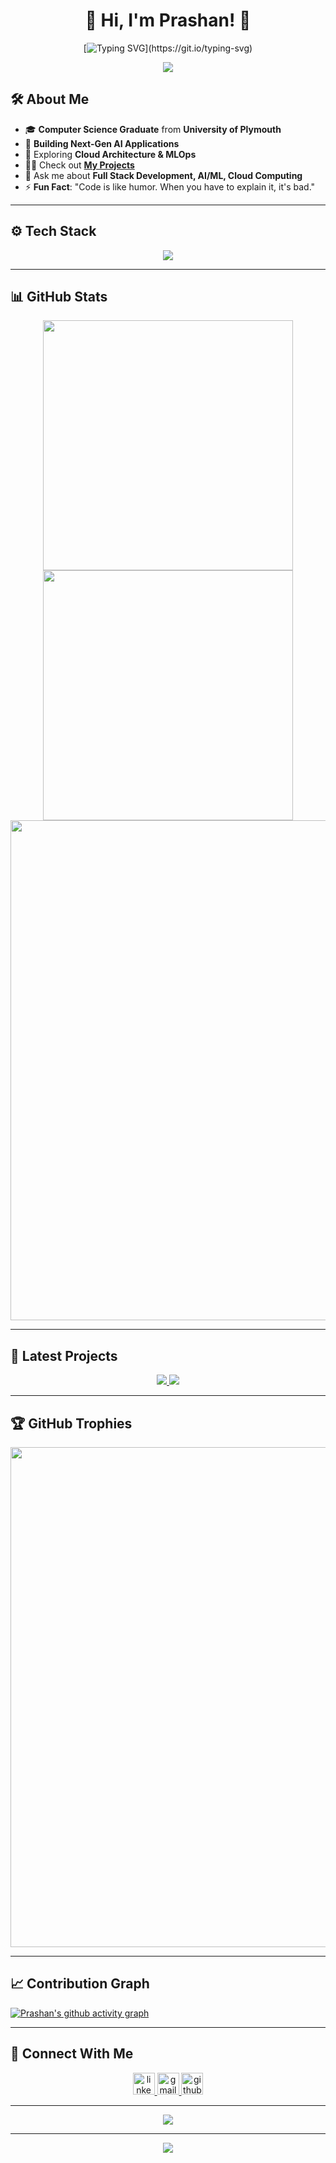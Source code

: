 <div align="center">

# 🚀 **Hi, I'm Prashan!** 👋

[![Typing SVG](https://readme-typing-svg.demolab.com?font=Fira+Code&size=30&duration=3000&pause=1000&color=6E57F7&center=true&vCenter=true&width=600&lines=Full+Stack+Developer;AI+Researcher;Cloud+Computing+Enthusiast;Always+Learning+New+Things!)](https://git.io/typing-svg)

<img src="https://user-images.githubusercontent.com/73097560/115834477-dbab4500-a447-11eb-908a-139a6edaec5c.gif">

</div>

## 🛠️ **About Me**

- 🎓 **Computer Science Graduate** from **University of Plymouth**  
- 🔭 **Building Next-Gen AI Applications**  
- 🌱 Exploring **Cloud Architecture & MLOps**  
- 👨‍💻 Check out **[My Projects](https://github.com/prashankulathunga?tab=repositories)**  
- 💬 Ask me about **Full Stack Development, AI/ML, Cloud Computing**  
- ⚡ **Fun Fact**: "Code is like humor. When you have to explain it, it's bad."

---

## ⚙️ **Tech Stack**

<p align="center">
  <a href="https://skillicons.dev">
    <img src="https://skillicons.dev/icons?i=ts,js,react,nextjs,nodejs,express,py,tensorflow,docker,kubernetes,aws,gcp,mongo&perline=6" />
  </a>
</p>

---

## 📊 **GitHub Stats**

<div align="center">
  <img src="https://github-readme-stats-sigma-five.vercel.app/api?username=prashankulathunga&show_icons=true&theme=tokyonight&hide_border=true&count_private=true" width="400">
  <img src="https://github-readme-streak-stats.herokuapp.com/?user=prashankulathunga&theme=tokyonight&hide_border=true" width="400">
</div>

<div align="center">
  <img src="https://github-profile-summary-cards.vercel.app/api/cards/profile-details?username=prashankulathunga&theme=tokyonight" width="800">
</div>

---

## 🚀 **Latest Projects**

<div align="center">
  <a href="https://github.com/prashankulathunga/Portfolio.git">
    <img src="https://github-readme-stats.vercel.app/api/pin/?username=prashankulathunga&repo=Portfolio&theme=tokyonight&hide_border=true">
  </a>
  <a href="https://github.com/prashankulathunga/GOLD_PRICE_PREDICT-SYSTEM.git">
    <img src="https://github-readme-stats.vercel.app/api/pin/?username=prashankulathunga&repo=GOLD_PRICE_PREDICT-SYSTEM&theme=tokyonight&hide_border=true">
  </a>
</div>

---

## 🏆 **GitHub Trophies**

<div align="center">
  <img src="https://github-profile-trophy.vercel.app/?username=prashankulathunga&theme=tokyonight&no-frame=true&no-bg=true&margin-w=4&row=1" width="800">
</div>

---

## 📈 **Contribution Graph**

[![Prashan's github activity graph](https://github-readme-activity-graph.vercel.app/graph?username=prashankulathunga&theme=tokyo-night&area=true&hide_border=true)](https://github.com/ashutosh00710/github-readme-activity-graph)

---

## 🤝 **Connect With Me**

<div align="center">
  <a href="https://www.linkedin.com/in/prashan-kulathunga-673421294/" target="_blank">
    <img src="https://img.shields.io/static/v1?message=LinkedIn&logo=linkedin&label=&color=0077B5&logoColor=white&labelColor=&style=for-the-badge" height="35" alt="linkedin logo"  />
  </a>
  <a href="mailto:prashan.kulathunga@gmail.com" target="_blank">
    <img src="https://img.shields.io/static/v1?message=Gmail&logo=gmail&label=&color=D14836&logoColor=white&labelColor=&style=for-the-badge" height="35" alt="gmail logo"  />
  </a>
  <a href="https://github.com/prashankulathunga" target="_blank">
    <img src="https://img.shields.io/static/v1?message=GitHub&logo=github&label=&color=181717&logoColor=white&labelColor=&style=for-the-badge" height="35" alt="github logo"  />
  </a>
</div>

---

<div align="center">
  <img src="https://profile-counter.glitch.me/prashankulathunga/count.svg?"  />
</div>

---

<div align="center">
  <a href="https://github.com/DenverCoder1/readme-typing-svg">
    <img src="https://readme-typing-svg.demolab.com?font=Fira+Code&weight=500&size=24&duration=4000&pause=1000&color=3CE0F7&center=true&vCenter=true&width=500&lines=Thanks+for+visiting!+%F0%9F%91%8B;Let's+connect+and+collaborate!" />
  </a>
</div>
